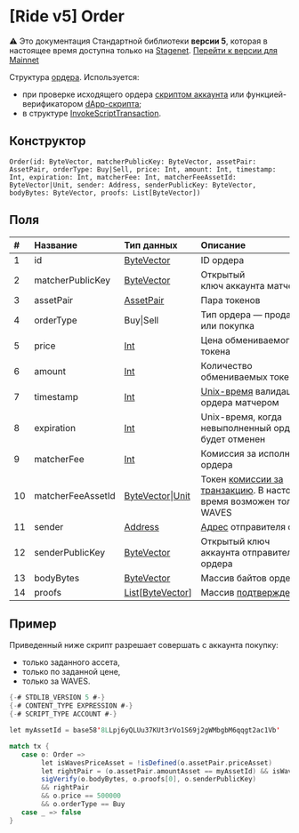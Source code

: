 # [Ride v5] Order

:warning: Это документация Стандартной библиотеки **версии 5**, которая в настоящее время доступна только на [Stagenet](/ru/blockchain/blockchain-network/). [Перейти к версии для Mainnet](/ru/ride/structures/common-structures/order)

Структура [ордера](/ru/blockchain/order). Используется:
* при проверке исходящего ордера [скриптом аккаунта](/ru/ride/script/script-types/account-script) или функцией-верификатором [dApp-скрипта](/ru/ride/script/script-types/dapp-script);
* в структуре [InvokeScriptTransaction](/ru/ride/v5/structures/transaction-structures/invoke-script-transaction).

## Конструктор

``` ride
Order(id: ByteVector, matcherPublicKey: ByteVector, assetPair: AssetPair, orderType: Buy|Sell, price: Int, amount: Int, timestamp: Int, expiration: Int, matcherFee: Int, matcherFeeAssetId: ByteVector|Unit, sender: Address, senderPublicKey: ByteVector, bodyBytes: ByteVector, proofs: List[ByteVector])
```

## Поля

| # | Название | Тип данных | Описание |
| :--- | :--- | :--- | :--- |
| 1 | id | [ByteVector](/ru/ride/v5/data-types/byte-vector) | ID ордера |
| 2 | matcherPublicKey | [ByteVector](/ru/ride/v5/data-types/byte-vector) | Открытый ключ аккаунта матчера |
| 3 | assetPair | [AssetPair](/ru/ride/v5/structures/common-structures/asset-pair) | Пара токенов |
| 4 | orderType | Buy&#124;Sell | Тип ордера — продажа или покупка |
| 5 | price | [Int](/ru/ride/v5/data-types/int) | Цена обмениваемого токена |
| 6 | amount | [Int](/ru/ride/v5/data-types/int) | Количество обмениваемых токенов |
| 7 | timestamp | [Int](/ru/ride/v5/data-types/int) | [Unix-время](https://ru.wikipedia.org/wiki/Unix-время) валидации ордера матчером |
| 8 | expiration | [Int](/ru/ride/v5/data-types/int) | Unix-время, когда невыполненный ордер будет отменен |
| 9 | matcherFee | [Int](/ru/ride/v5/data-types/int) | Комиссия за исполнение ордера |
| 10 | matcherFeeAssetId | [ByteVector](/ru/ride/v5/data-types/byte-vector)&#124;[Unit](/ru/ride/v5/data-types/unit) | Токен [комиссии за транзакцию](/ru/blockchain/transaction/transaction-fee). В настоящее время возможен только WAVES |
| 11 | sender | [Address](/ru/ride/v5/structures/common-structures/address) | [Адрес](/ru/blockchain/account/address) отправителя ордера |
| 12 | senderPublicKey | [ByteVector](/ru/ride/v5/data-types/byte-vector) | Открытый ключ аккаунта отправителя ордера |
| 13 | bodyBytes | [ByteVector](/ru/ride/v5/data-types/byte-vector) | Массив байтов ордера |
| 14 | proofs | [List](/ru/ride/v5/data-types/list)[[ByteVector](/ru/ride/v5/data-types/byte-vector)] | Массив [подтверждений](/ru/blockchain/transaction/transaction-proof) |

## Пример

Приведенный ниже скрипт разрешает совершать с аккаунта покупку:

- только заданного ассета,
- только по заданной цене,
- только за WAVES.

```scala
{-# STDLIB_VERSION 5 #-}
{-# CONTENT_TYPE EXPRESSION #-}
{-# SCRIPT_TYPE ACCOUNT #-}

let myAssetId = base58'8LLpj6yQLUu37KUt3rVo1S69j2gWMbgbM6qqgt2ac1Vb'

match tx {
   case o: Order =>
        let isWavesPriceAsset = !isDefined(o.assetPair.priceAsset)
        let rightPair = (o.assetPair.amountAsset == myAssetId) && isWavesPriceAsset
        sigVerify(o.bodyBytes, o.proofs[0], o.senderPublicKey)
        && rightPair
        && o.price == 500000
        && o.orderType == Buy
   case _ => false
}
```
